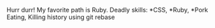 Hurr durr!
My favorite path is Ruby.
Deadly skills: *CSS, *Ruby, *Pork Eating, Killing history using git rebase